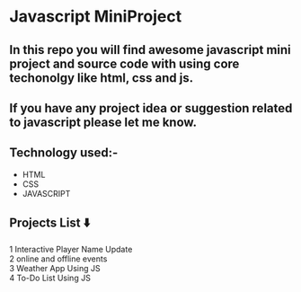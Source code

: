 # Javascript MiniProject

## In this repo you will find awesome javascript mini project and source code with using core techonolgy like html, css and js.

## If you have any project idea or suggestion related to javascript please let me know.

## Technology used:-
- HTML
- CSS
- JAVASCRIPT

## Projects List ⬇️

1 Interactive Player Name Update </br>
2 online and offline events </br>
3 Weather App Using JS </br>
4 To-Do List Using JS </br>